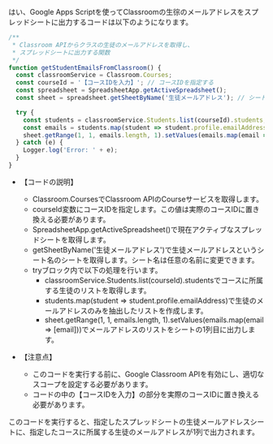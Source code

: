 はい、Google Apps Scriptを使ってClassroomの生徖のメールアドレスをスプレッドシートに出力するコードは以下のようになります。

```javascript
/**
 * Classroom APIからクラスの生徒のメールアドレスを取得し、
 * スプレッドシートに出力する関数
 */
function getStudentEmailsFromClassroom() {
  const classroomService = Classroom.Courses;
  const courseId = '【コースIDを入力】'; // コースIDを指定する
  const spreadsheet = SpreadsheetApp.getActiveSpreadsheet();
  const sheet = spreadsheet.getSheetByName('生徒メールアドレス'); // シート名を指定する

  try {
    const students = classroomService.Students.list(courseId).students;
    const emails = students.map(student => student.profile.emailAddress);
    sheet.getRange(1, 1, emails.length, 1).setValues(emails.map(email => [email]));
  } catch (e) {
    Logger.log('Error: ' + e);
  }
}
```

- 【コードの説明】

  - Classroom.CoursesでClassroom APIのCourseサービスを取得します。
  - courseId変数にコースIDを指定します。この値は実際のコースIDに置き換える必要があります。
  - SpreadsheetApp.getActiveSpreadsheet()で現在アクティブなスプレッドシートを取得します。
  - getSheetByName('生徒メールアドレス')で生徒メールアドレスというシート名のシートを取得します。シート名は任意の名前に変更できます。
  - tryブロック内で以下の処理を行います。
    - classroomService.Students.list(courseId).studentsでコースに所属する生徒のリストを取得します。
    - students.map(student => student.profile.emailAddress)で生徒のメールアドレスのみを抽出したリストを作成します。
    - sheet.getRange(1, 1, emails.length, 1).setValues(emails.map(email => [email]))でメールアドレスのリストをシートの1列目に出力します。

- 【注意点】

  - このコードを実行する前に、Google Classroom APIを有効にし、適切なスコープを設定する必要があります。
  - コードの中の【コースIDを入力】の部分を実際のコースIDに置き換える必要があります。

このコードを実行すると、指定したスプレッドシートの生徒メールアドレスシートに、指定したコースに所属する生徒のメールアドレスが1列で出力されます。
